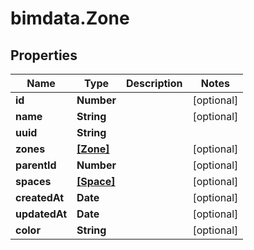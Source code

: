 # bimdata.Zone

## Properties

Name | Type | Description | Notes
------------ | ------------- | ------------- | -------------
**id** | **Number** |  | [optional] 
**name** | **String** |  | [optional] 
**uuid** | **String** |  | 
**zones** | [**[Zone]**](Zone.md) |  | [optional] 
**parentId** | **Number** |  | [optional] 
**spaces** | [**[Space]**](Space.md) |  | [optional] 
**createdAt** | **Date** |  | [optional] 
**updatedAt** | **Date** |  | [optional] 
**color** | **String** |  | [optional] 


